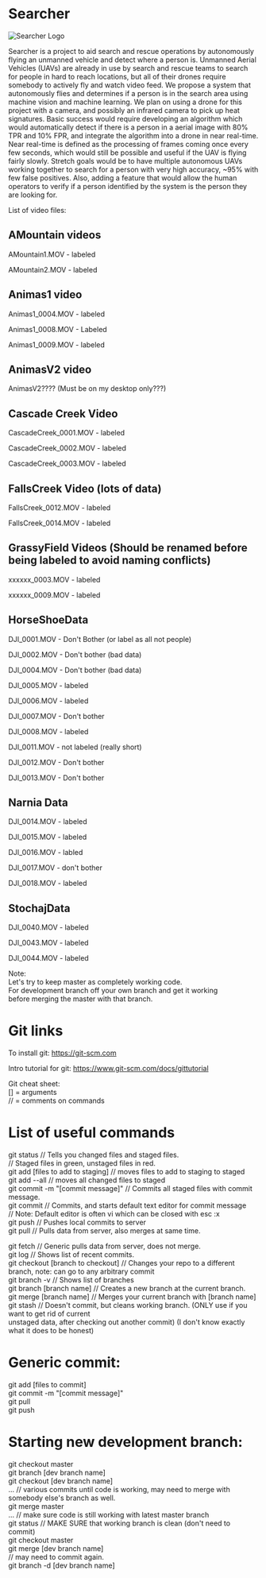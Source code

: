 # Searcher
![Searcher Logo](https://github.com/ianran/Searcher/SearcherLogoStandardBlack.png)

Searcher is a project to aid search and rescue operations by autonomously flying an unmanned vehicle and detect where a person is. Unmanned Aerial Vehicles (UAVs) are already in use by search and rescue teams to search for people in hard to reach locations, but all of their drones require somebody to actively fly and watch video feed. We propose a system that autonomously flies and determines if a person is in the search area using machine vision and machine learning. We plan on using a drone for this project with a camera, and possibly an infrared camera to pick up heat signatures. Basic success would require developing an algorithm which would automatically detect if there is a person in a aerial image with 80% TPR and 10% FPR, and integrate the algorithm into a drone in near real-time. Near real-time is defined as the processing of frames coming once every few seconds, which would still be possible and useful if the UAV is flying fairly slowly. Stretch goals would be to have multiple autonomous UAVs working together to search for a person with very high accuracy, ~95% with few false positives. Also, adding a feature that would allow the human operators to verify if a person identified by the system is the person they are looking for.




List of video files:
## AMountain videos

AMountain1.MOV - labeled

AMountain2.MOV - labeled

## Animas1 video

Animas1_0004.MOV - labeled

Animas1_0008.MOV - Labeled

Animas1_0009.MOV - labeled

## AnimasV2 video

AnimasV2???? (Must be on my desktop only???)

## Cascade Creek Video

CascadeCreek_0001.MOV - labeled

CascadeCreek_0002.MOV - labeled

CascadeCreek_0003.MOV - labeled

## FallsCreek Video (lots of data)

FallsCreek_0012.MOV - labeled

FallsCreek_0014.MOV - labeled


## GrassyField Videos (Should be renamed before being labeled to avoid naming conflicts)

xxxxxx_0003.MOV - labeled

xxxxxx_0009.MOV - labeled


## HorseShoeData

DJI_0001.MOV - Don't Bother (or label as all not people)

DJI_0002.MOV - Don't bother (bad data)

DJI_0004.MOV - Don't bother (bad data)

DJI_0005.MOV - labeled

DJI_0006.MOV - labeled

DJI_0007.MOV - Don't bother

DJI_0008.MOV - labeled

DJI_0011.MOV - not labeled (really short)

DJI_0012.MOV - Don't bother

DJI_0013.MOV - Don't bother

## Narnia Data

DJI_0014.MOV - labeled

DJI_0015.MOV - labeled

DJI_0016.MOV - labled

DJI_0017.MOV - don't bother

DJI_0018.MOV - labeled

## StochajData

DJI_0040.MOV - labeled

DJI_0043.MOV - labeled

DJI_0044.MOV - labeled








Note:  
Let's try to keep master as completely working code.  
For development branch off your own branch and get it working  
before merging the master with that branch.  


# Git links

To install git:
https://git-scm.com

Intro tutorial for git:
https://www.git-scm.com/docs/gittutorial




Git cheat sheet:  
[] = arguments  
// = comments on commands  

# List of useful commands

git status                          // Tells you changed files and staged files.  
                                    // Staged files in green, unstaged files in red.  
git add [files to add to staging]   // moves files to add to staging to staged  
git add --all                       // moves all changed files to staged  
git commit -m "[commit message]"    // Commits all staged files with commit message.  
git commit                          // Commits, and starts default text editor for commit message  
                                        // Note: Default editor is often vi which can be closed with esc :x  
git push                            // Pushes local commits to server  
git pull                            // Pulls data from server, also merges at same time.  

git fetch                           // Generic pulls data from server, does not merge.  
git log                             // Shows list of recent commits.  
git checkout [branch to checkout]   // Changes your repo to a different branch, note: can go to any arbitrary commit  
git branch -v                       // Shows list of branches  
git branch [branch name]            // Creates a new branch at the current branch.  
git merge [branch name]             // Merges your current branch with [branch name]  
git stash                           // Doesn't commit, but cleans working branch. (ONLY use if you want to get rid of current  
                                        unstaged data, after checking out another commit) (I don't know exactly what it does to be honest)  


# Generic commit:

git add [files to commit]  
git commit -m "[commit message]"  
git pull  
git push  


# Starting new development branch:

git checkout master  
git branch [dev branch name]  
git checkout [dev branch name]  
...  // various commits until code is working, may need to merge with somebody else's branch as well.  
git merge master  
... // make sure code is still working with latest master branch  
git status // MAKE SURE that working branch is clean (don't need to commit)  
git checkout master  
git merge [dev branch name]  
    // may need to commit again.  
git branch -d [dev branch name]  
